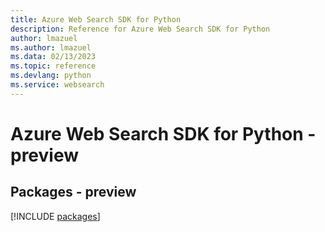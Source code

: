 ```yaml
---
title: Azure Web Search SDK for Python
description: Reference for Azure Web Search SDK for Python
author: lmazuel
ms.author: lmazuel
ms.data: 02/13/2023
ms.topic: reference
ms.devlang: python
ms.service: websearch
---
```

# Azure Web Search SDK for Python - preview
## Packages - preview
[!INCLUDE [packages](web-search-index.md)]